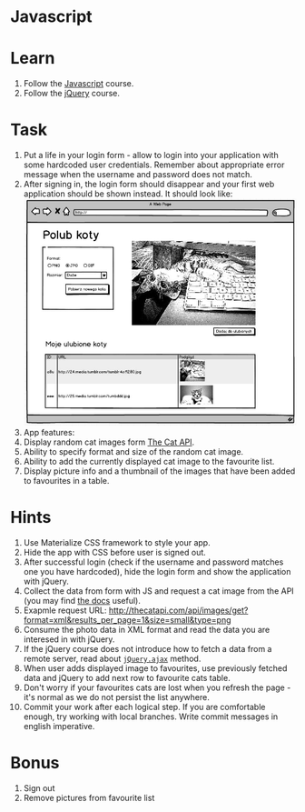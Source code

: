 # Javascript

# Learn

1. Follow the [Javascript](https://www.codecademy.com/learn/javascript) course.
1. Follow the [jQuery](https://www.codecademy.com/learn/jquery) course.

# Task

1. Put a life in your login form - allow to login into your application with some hardcoded user credentials. 
Remember about appropriate error message when the username and password does not match.
1. After signing in, the login form should disappear and your first web application should be shown instead. It should look like: ![](cats.jpg)
1. App features:
 1. Display random cat images form [The Cat API](http://thecatapi.com/).
 1. Ability to specify format and size of the random cat image.
 1. Ability to add the currently displayed cat image to the favourite list.
 1. Display picture info and a thumbnail of the images that have been added to favourites in a table.

# Hints

1. Use Materialize CSS framework to style your app.
1. Hide the app with CSS before user is signed out.
1. After successful login (check if the username and password matches one you have hardcoded), hide the login form and show the application with jQuery.
1. Collect the data from form with JS and request a cat image from the API (you may find [the docs](http://thecatapi.com/docs.html) useful).
 1. Exapmle request URL: http://thecatapi.com/api/images/get?format=xml&results_per_page=1&size=small&type=png
 1. Consume the photo data in XML format and read the data you are interesed in with jQuery.
 1. If the jQuery course does not introduce how to fetch a data from a remote server, read about [`jQuery.ajax`](http://api.jquery.com/jquery.ajax/) method.
1. When user adds displayed image to favourites, use previously fetched data and jQuery to add next row to favourite cats table.
1. Don't worry if your favourites cats are lost when you refresh the page - it's normal as we do not persist the list anywhere.
1. Commit your work after each logical step. If you are comfortable enough, try working with local branches. Write commit messages in english imperative.

# Bonus

1. Sign out
1. Remove pictures from favourite list
